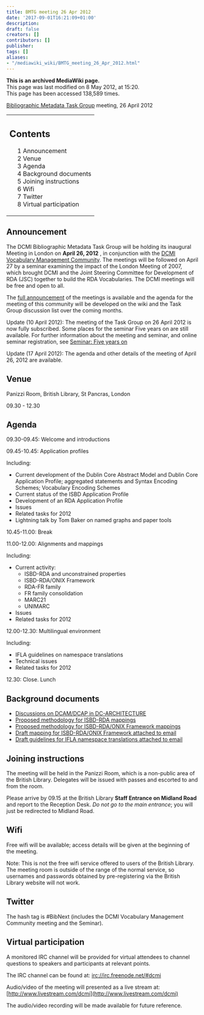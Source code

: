 ```yaml
---
title: BMTG meeting 26 Apr 2012
date: '2017-09-01T16:21:09+01:00'
description: 
draft: false
creators: []
contributors: []
publisher: 
tags: []
aliases:
- "/mediawiki_wiki/BMTG_meeting_26_Apr_2012.html"
---
```


 **This is an archived MediaWiki page.**  
This page was last modified on 8 May 2012, at 15:20.  
This page has been accessed 138,589 times.

[Bibliographic Metadata Task Group](/mediawiki_wiki/Bibliographic_Metadata_Task_Group.md) meeting, 26 April 2012

<table id="toc" class="toc">
  <tr>
    <td>
      <div id="toctitle">
        <h2>Contents</h2>
      </div>
      <ul>
        <li class="toclevel-1 tocsection-1"><a href="#Announcement"><span class="tocnumber">1</span> <span class="toctext">Announcement</span></a></li>
        <li class="toclevel-1 tocsection-2"><a href="#Venue"><span class="tocnumber">2</span> <span class="toctext">Venue</span></a></li>
        <li class="toclevel-1 tocsection-3"><a href="#Agenda"><span class="tocnumber">3</span> <span class="toctext">Agenda</span></a></li>
        <li class="toclevel-1 tocsection-4"><a href="#Background_documents"><span class="tocnumber">4</span> <span class="toctext">Background documents</span></a></li>
        <li class="toclevel-1 tocsection-5"><a href="#Joining_instructions"><span class="tocnumber">5</span> <span class="toctext">Joining instructions</span></a></li>
        <li class="toclevel-1 tocsection-6"><a href="#Wifi"><span class="tocnumber">6</span> <span class="toctext">Wifi</span></a></li>
        <li class="toclevel-1 tocsection-7"><a href="#Twitter"><span class="tocnumber">7</span> <span class="toctext">Twitter</span></a></li>
        <li class="toclevel-1 tocsection-8"><a href="#Virtual_participation"><span class="tocnumber">8</span> <span class="toctext">Virtual participation</span></a></li>
      </ul>
    </td>
  </tr>
</table>

## Announcement 

The DCMI Bibliographic Metadata Task Group will be holding its inaugural Meeting in London on **April 26, 2012** , in conjunction with the [DCMI Vocabulary Management Community](http://dublincore.org/groups/vocabulary-management/). The meetings will be followed on April 27 by a seminar examining the impact of the London Meeting of 2007, which brought DCMI and the Joint Steering Committee for Development of RDA (JSC) together to build the RDA Vocabularies. The DCMI meetings will be free and open to all.

The [full announcement](/mediawiki_wiki/Full_announcement#Announcement_of_a_major_conference_on_libraries_and_the_Semantic_Web.2C_26-27_2012.md) of the meetings is available and the agenda for the meeting of this community will be developed on the wiki and the Task Group discussion list over the coming months.

Update (10 April 2012): The meeting of the Task Group on 26 April 2012 is now fully subscribed. Some places for the seminar Five years on are still available. For further information about the meeting and seminar, and online seminar registration, see [Seminar: Five years on](http://dcevents.dublincore.org/index.php/BibData/fyo)

Update (17 April 2012): The agenda and other details of the meeting of April 26, 2012 are available.

## Venue 

Panizzi Room, British Library, St Pancras, London

09.30 - 12.30

## Agenda 

09.30-09.45: Welcome and introductions

09.45-10.45: Application profiles

Including:

- Current development of the Dublin Core Abstract Model and Dublin Core Application Profile; aggregated statements and Syntax Encoding Schemes; Vocabulary Encoding Schemes
- Current status of the ISBD Application Profile
- Development of an RDA Application Profile
- Issues
- Related tasks for 2012
- Lightning talk by Tom Baker on named graphs and paper tools

10.45-11.00: Break

11.00-12.00: Alignments and mappings

Including:

- Current activity:
  - ISBD-RDA and unconstrained properties
  - ISBD-RDA/ONIX Framework
  - RDA-FR family
  - FR family consolidation
  - MARC21
  - UNIMARC
- Issues
- Related tasks for 2012

12.00-12.30: Multilingual environment

Including:

- IFLA guidelines on namespace translations
- Technical issues
- Related tasks for 2012

12.30: Close. Lunch

## Background documents 

- [Discussions on DCAM/DCAP in DC-ARCHITECTURE](https://www.jiscmail.ac.uk/cgi-bin/webadmin?A0=dc-architecture)
- [Proposed methodology for ISBD-RDA mappings](http://www.rda-jsc.org/docs/6JSC-Chair-5.pdf)
- [Proposed methodology for ISBD-RDA/ONIX Framework mappings](http://www.rda-jsc.org/docs/5chair10.pdf)
- [Draft mapping for ISBD-RDA/ONIX Framework attached to email](https://www.jiscmail.ac.uk/cgi-bin/webadmin?A2=ind1204&L=DC-RDA&P=716)
- [Draft guidelines for IFLA namespace translations attached to email](https://www.jiscmail.ac.uk/cgi-bin/webadmin?A2=ind1204&L=DC-RDA&P=5240)

## Joining instructions 

The meeting will be held in the Panizzi Room, which is a non-public area of the British Library. Delegates will be issued with passes and escorted to and from the room.

Please arrive by 09.15 at the British Library **Staff Entrance on Midland Road** and report to the Reception Desk. _Do not go to the main entrance_; you will just be redirected to Midland Road.

## Wifi 

Free wifi will be available; access details will be given at the beginning of the meeting.

Note: This is not the free wifi service offered to users of the British Library. The meeting room is outside of the range of the normal service, so usernames and passwords obtained by pre-registering via the British Library website will not work.

## Twitter 

The hash tag is #BibNext (includes the DCMI Vocabulary Management Community meeting and the Seminar).

## Virtual participation 

A monitored IRC channel will be provided for virtual attendees to channel questions to speakers and participants at relevant points.

The IRC channel can be found at: [irc://irc.freenode.net/#dcmi](irc://irc.freenode.net/#dcmi)

Audio/video of the meeting will presented as a live stream at: [http://www.livestream.com/dcmi](http://www.livestream.com/dcmi)

The audio/video recording will be made available for future reference.

